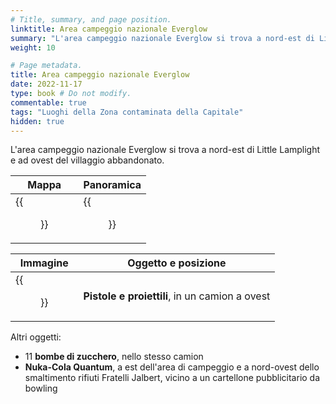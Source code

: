 ```yaml
---
# Title, summary, and page position.
linktitle: Area campeggio nazionale Everglow
summary: "L'area campeggio nazionale Everglow si trova a nord-est di Little Lamplight e ad ovest del villaggio abbandonato."
weight: 10

# Page metadata.
title: Area campeggio nazionale Everglow
date: 2022-11-17
type: book # Do not modify.
commentable: true
tags: "Luoghi della Zona contaminata della Capitale"
hidden: true
---
```


L'area campeggio nazionale Everglow si trova a nord-est di Little Lamplight e ad ovest del villaggio abbandonato.

| Mappa                       | Panoramica              |
| --------------------------- | ----------------------- |
| {{<figure src="Everglow_NC_loc.webp">}} | {{<figure src="EN_Campground.webp">}} |

| Immagine                                                | Oggetto e posizione                            |
| ------------------------------------------------------- | ---------------------------------------------- |
| {{<figure src="Everglow_National_Campground_Guns_and_Bullets.webp">}} | **Pistole e proiettili**, in un camion a ovest |


Altri oggetti:
- 11 **bombe di zucchero**, nello stesso camion
- **Nuka-Cola Quantum**, a est dell'area di campeggio e a nord-ovest dello smaltimento rifiuti Fratelli Jalbert, vicino a un cartellone pubblicitario da bowling

